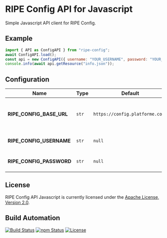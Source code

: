 # RIPE Config API for Javascript

Simple Javascript API client for RIPE Config.

## Example

```javascript
import { API as ConfigAPI } from "ripe-config";
await ConfigAPI.load();
const api = new ConfigAPI({ username: "YOUR_USERNAME", password: "YOUR_PASSWORD" });
console.info(await api.getResource("info.json"));
```

## Configuration

| Name                     | Type  | Default                         | Description                                             |
| ------------------------ | ----- | ------------------------------- | ------------------------------------------------------- |
| **RIPE_CONFIG_BASE_URL** | `str` | `https://config.platforme.com/` | The base URL to the RIPE ID server instance to be used. |
| **RIPE_CONFIG_USERNAME** | `str` | `null`                          | The username to be used for authentication.             |
| **RIPE_CONFIG_PASSWORD** | `str` | `null`                          | The password to be used for authentication.             |

## License

RIPE Config API Javascript is currently licensed under the [Apache License, Version 2.0](http://www.apache.org/licenses/).

## Build Automation

[![Build Status](https://github.com/ripe-tech/ripe-config-api-js/workflows/Main%20Workflow/badge.svg)](https://github.com/ripe-tech/ripe-config-api-js/actions)
[![npm Status](https://img.shields.io/npm/v/ripe-config-api.svg)](https://www.npmjs.com/package/ripe-config-api)
[![License](https://img.shields.io/badge/license-Apache%202.0-blue.svg)](https://www.apache.org/licenses/)
